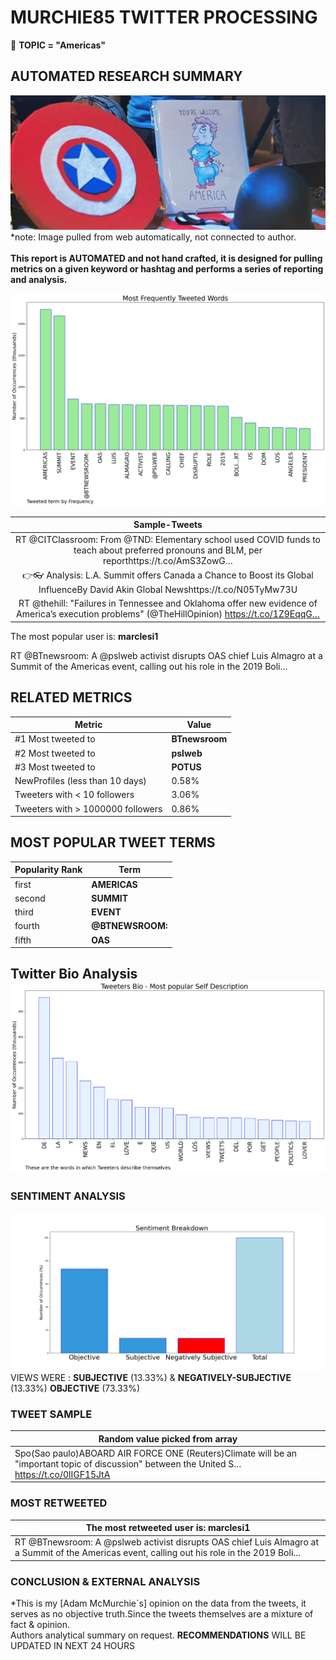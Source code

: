 # MURCHIE85 TWITTER PROCESSING 
&#x1F34E; **TOPIC = "Americas"**

## AUTOMATED RESEARCH SUMMARY

![image](assets/2022-06-08hashtagImage.png)*note: Image pulled from web automatically, not connected to author.
<br></br>
<b> This report is AUTOMATED and not hand crafted, it is designed for pulling metrics on a given keyword or hashtag and performs a series of reporting and analysis.</b>



![image](assets/2022-06-08TWEETS.png)



|                **Sample-Tweets**        |
| :-------------: |
| RT @CITClassroom: From @TND: Elementary school used COVID funds to teach about preferred pronouns and BLM, per reporthttps://t.co/AmS3ZowG… |
| 👉👓 Analysis: L.A. Summit offers Canada a Chance to Boost its Global InfluenceBy David Akin  Global Newshttps://t.co/N05TyMw73U |
| RT @thehill: "Failures in Tennessee and Oklahoma offer new evidence of America’s execution problems" (@TheHillOpinion) https://t.co/1Z9EqqG… |

The most popular user is: **marclesi1**
<div class="alert alert-block alert-danger"> RT @BTnewsroom: A @pslweb activist disrupts OAS chief Luis Almagro at a Summit of the Americas event, calling out his role in the 2019 Boli…</div>

## RELATED METRICS<br>
| Metric | Value |
| ------------- | ------------- |
| #1 Most tweeted to  | **BTnewsroom** |
| #2 Most tweeted to  | **pslweb** |
| #3 Most tweeted to  | **POTUS** |
| NewProfiles (less than 10 days) | 0.58%  |
| Tweeters with < 10 followers  | 3.06%|
| Tweeters with > 1000000 followers  | 0.86%  |



## MOST POPULAR TWEET TERMS 


| Popularity Rank  | Term |
| ------------- | ------------- |
| first  | **AMERICAS**  |
| second  | **SUMMIT**  |
| third  | **EVENT** |
| fourth  | **@BTNEWSROOM:**  |
| fifth  | **OAS**  |


## Twitter Bio Analysis![image](assets/2022-06-08BIO.png)
### SENTIMENT ANALYSIS
![image](assets/2022-06-08sentiment.png)
VIEWS WERE : **SUBJECTIVE**  (13.33%) & **NEGATIVELY-SUBJECTIVE** (13.33%) **OBJECTIVE** (73.33%)

### TWEET SAMPLE 
| Random value picked from array |
| ------------- |
|Spo(Sao paulo)ABOARD AIR FORCE ONE (Reuters)Climate will be an "important topic of discussion" between the United S… https://t.co/0lIGF15JtA |

### MOST RETWEETED 

| The most retweeted user is: **marclesi1**  |
| ------------- |
| RT @BTnewsroom: A @pslweb activist disrupts OAS chief Luis Almagro at a Summit of the Americas event, calling out his role in the 2019 Boli… |

### CONCLUSION & EXTERNAL ANALYSIS

*This is my [Adam McMurchie`s] opinion on the data from the tweets, it serves as no objective truth.Since the tweets themselves are a mixture of fact & opinion.<br>
Authors analytical summary on request.
**RECOMMENDATIONS** WILL BE UPDATED IN NEXT  24 HOURS <br>